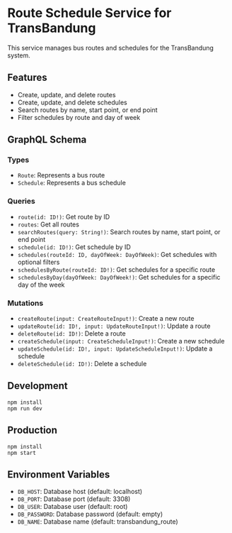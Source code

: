 # Route Schedule Service for TransBandung

This service manages bus routes and schedules for the TransBandung system.

## Features
- Create, update, and delete routes
- Create, update, and delete schedules
- Search routes by name, start point, or end point
- Filter schedules by route and day of week

## GraphQL Schema

### Types
- `Route`: Represents a bus route
- `Schedule`: Represents a bus schedule

### Queries
- `route(id: ID!)`: Get route by ID
- `routes`: Get all routes
- `searchRoutes(query: String!)`: Search routes by name, start point, or end point
- `schedule(id: ID!)`: Get schedule by ID
- `schedules(routeId: ID, dayOfWeek: DayOfWeek)`: Get schedules with optional filters
- `schedulesByRoute(routeId: ID!)`: Get schedules for a specific route
- `schedulesByDay(dayOfWeek: DayOfWeek!)`: Get schedules for a specific day of the week

### Mutations
- `createRoute(input: CreateRouteInput!)`: Create a new route
- `updateRoute(id: ID!, input: UpdateRouteInput!)`: Update a route
- `deleteRoute(id: ID!)`: Delete a route
- `createSchedule(input: CreateScheduleInput!)`: Create a new schedule
- `updateSchedule(id: ID!, input: UpdateScheduleInput!)`: Update a schedule
- `deleteSchedule(id: ID!)`: Delete a schedule

## Development
```
npm install
npm run dev
```

## Production
```
npm install
npm start
```

## Environment Variables
- `DB_HOST`: Database host (default: localhost)
- `DB_PORT`: Database port (default: 3308)
- `DB_USER`: Database user (default: root)
- `DB_PASSWORD`: Database password (default: empty)
- `DB_NAME`: Database name (default: transbandung_route)
